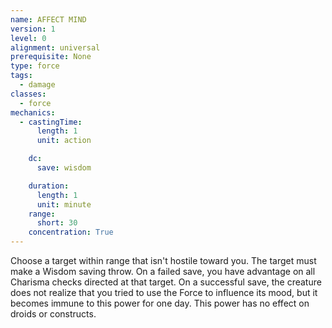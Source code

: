 ```yaml
---
name: AFFECT MIND
version: 1
level: 0
alignment: universal
prerequisite: None
type: force
tags:
  - damage
classes:
  - force
mechanics:
  - castingTime:
      length: 1
      unit: action

    dc:
      save: wisdom

    duration:
      length: 1
      unit: minute
    range:
      short: 30
    concentration: True
---
```

Choose a target within range that isn't hostile toward
you. The target must make a Wisdom saving throw. On
a failed save, you have advantage on all Charisma
checks directed at that target.
On a successful save, the creature does not realize
that you tried to use the Force to influence its mood,
but it becomes immune to this power for one day. This
power has no effect on droids or constructs.

    